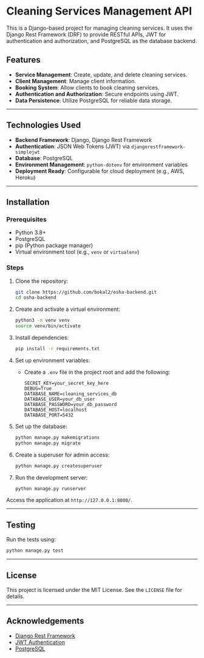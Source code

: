 # Cleaning Services Management API

This is a Django-based project for managing cleaning services. It uses the Django Rest Framework (DRF) to provide RESTful APIs, JWT for authentication and authorization, and PostgreSQL as the database backend.

## Features

- **Service Management**: Create, update, and delete cleaning services.
- **Client Management**: Manage client information.
- **Booking System**: Allow clients to book cleaning services.
- **Authentication and Authorization**: Secure endpoints using JWT.
- **Data Persistence**: Utilize PostgreSQL for reliable data storage.

---

## Technologies Used

- **Backend Framework**: Django, Django Rest Framework
- **Authentication**: JSON Web Tokens (JWT) via `djangorestframework-simplejwt`
- **Database**: PostgreSQL
- **Environment Management**: `python-dotenv` for environment variables
- **Deployment Ready**: Configurable for cloud deployment (e.g., AWS, Heroku)

---

## Installation

### Prerequisites

- Python 3.8+
- PostgreSQL
- pip (Python package manager)
- Virtual environment tool (e.g., `venv` or `virtualenv`)

### Steps

1. Clone the repository:
   ```bash
   git clone https://github.com/bokal2/osha-backend.git
   cd osha-backend
   ```

2. Create and activate a virtual environment:
   ```bash
   python3 -m venv venv
   source venv/bin/activate
   ```

3. Install dependencies:
   ```bash
   pip install -r requirements.txt
   ```

4. Set up environment variables:
   - Create a `.env` file in the project root and add the following:
     ```env
     SECRET_KEY=your_secret_key_here
     DEBUG=True
     DATABASE_NAME=cleaning_services_db
     DATABASE_USER=your_db_user
     DATABASE_PASSWORD=your_db_password
     DATABASE_HOST=localhost
     DATABASE_PORT=5432
     ```

5. Set up the database:
   ```bash
   python manage.py makemigrations
   python manage.py migrate
   ```

6. Create a superuser for admin access:
   ```bash
   python manage.py createsuperuser
   ```

7. Run the development server:
   ```bash
   python manage.py runserver
   ```

Access the application at `http://127.0.0.1:8000/`.

---

## Testing

Run the tests using:
```bash
python manage.py test
```

---

## License

This project is licensed under the MIT License. See the `LICENSE` file for details.

---

## Acknowledgements

- [Django Rest Framework](https://www.django-rest-framework.org/)
- [JWT Authentication](https://django-rest-framework-simplejwt.readthedocs.io/)
- [PostgreSQL](https://www.postgresql.org/)
